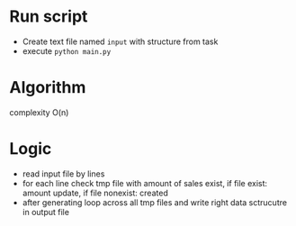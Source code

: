 # Run script

- Create text file named `input` with structure from task
- execute `python main.py`

# Algorithm

complexity O(n)

# Logic

- read input file by lines
- for each line check tmp file with amount of sales exist, if file exist: amount update, if file nonexist: created
- after generating loop across all tmp files and write right data sctrucutre in output file
